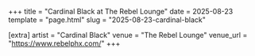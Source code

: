 +++
title = "Cardinal Black at The Rebel Lounge"
date = 2025-08-23
template = "page.html"
slug = "2025-08-23-cardinal-black"

[extra]
artist = "Cardinal Black"
venue = "The Rebel Lounge"
venue_url = "https://www.rebelphx.com/"
+++
